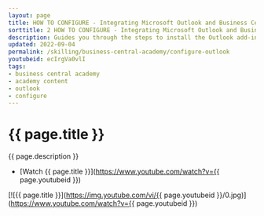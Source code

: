 ```yaml
---
layout: page
title: HOW TO CONFIGURE - Integrating Microsoft Outlook and Business Central
sorttitle: 2 HOW TO CONFIGURE - Integrating Microsoft Outlook and Business Central
description: Guides you through the steps to install the Outlook add-in to allow you to take advantage of the ability to manage business interactions with customers and vendors directly in Microsoft Outlook. 
updated: 2022-09-04
permalink: /skilling/business-central-academy/configure-outlook
youtubeid: ecIrgVa0vlI
tags: 
- business central academy
- academy content
- outlook
- configure
---
```


# {{ page.title }}

{{ page.description }}

* [Watch {{ page.title }}](https://www.youtube.com/watch?v={{ page.youtubeid }})

[![{{ page.title }}](https://img.youtube.com/vi/{{ page.youtubeid }}/0.jpg)](https://www.youtube.com/watch?v={{ page.youtubeid }})
